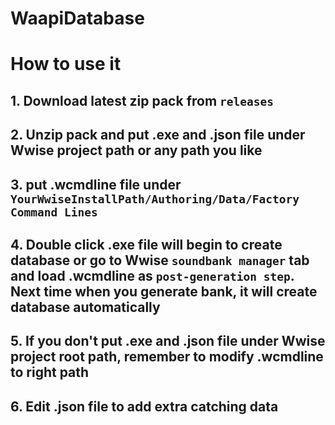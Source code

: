 # WaapiDatabase

# How to use it

## 1. Download latest zip pack from ```releases```

## 2. Unzip pack and put .exe and .json file under Wwise project path or any path you like

## 3. put .wcmdline file under ```YourWwiseInstallPath/Authoring/Data/Factory Command Lines```

## 4. Double click .exe file will begin to create database or go to Wwise ```soundbank manager``` tab and load .wcmdline as ```post-generation step```. Next time when you generate bank, it will create database automatically

## 5. If you don't put .exe and .json file under Wwise project root path, remember to modify .wcmdline to right path

## 6. Edit .json file to add extra catching data